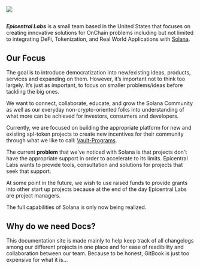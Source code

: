 <img src="/About-Us-Banner.png">

##
***Epicentral Labs*** is a small team based in the United States that focuses on creating innovative solutions for OnChain problems including but not limited to integrating DeFi, Tokenization, and Real World Applications with [Solana](https://solana.com/). 

## Our Focus

The goal is to introduce democratization into new/existing ideas, products, services and expanding on them. However, it’s important not to think too largely. It’s just as important, to focus on smaller problems/ideas before tackling the big ones.

We want to connect, collaborate, educate, and grow the Solana Community as well as our everyday non-crypto-oriented folks into understanding of what more can be achieved for investors, consumers and developers.

Currently, we are focused on building the appropriate platform for new and existing spl-token projects to create new incentives for their community through what we like to call: [Vault-Programs](/vault-program-docs/introduction).

The current **problem** that we've noticed with Solana is that projects don't have the appropriate support in order to accelerate to its limits. Epicentral Labs wants to provide tools, consultation and solutions for projects that seek that support. 

At some point in the future, we wish to use raised funds to provide grants into other start up projects because at the end of the day Epicentral Labs are project managers.

The full capabilities of Solana is only now being realized.

## Why do we need Docs?

This documentation site is made mainly to help keep track of all changelogs among our different projects in one place and for ease of readibility and collaboration between our team. Because to be honest, GitBook is just too expensive for what it is... 